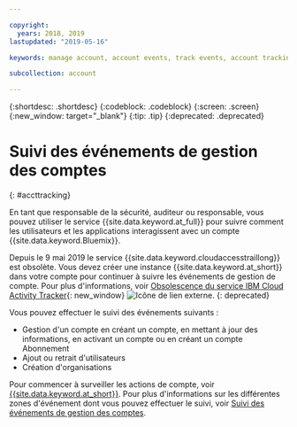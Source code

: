 ```yaml
---

copyright:
  years: 2018, 2019
lastupdated: "2019-05-16"

keywords: manage account, account events, track events, account tracking, monitoring

subcollection: account

---
```


{:shortdesc: .shortdesc}
{:codeblock: .codeblock}
{:screen: .screen}
{:new_window: target="_blank"}
{:tip: .tip}
{:deprecated: .deprecated}

# Suivi des événements de gestion des comptes
{: #accttracking}

En tant que responsable de la sécurité, auditeur ou responsable, vous pouvez utiliser le service {{site.data.keyword.at_full}} pour suivre comment les utilisateurs et les applications interagissent avec un compte {{site.data.keyword.Bluemix}}.

Depuis le 9 mai 2019 le service {{site.data.keyword.cloudaccesstraillong}} est obsolète. Vous devez créer une instance {{site.data.keyword.at_short}} dans votre compte pour continuer à suivre les événements de gestion de compte. Pour plus d'informations, voir [Obsolescence du service IBM Cloud Activity Tracker](https://www.ibm.com/blogs/bluemix/2019/04/deprecating-ibm-cloud-activity-tracker/){: new_window} ![Icône de lien externe](../icons/launch-glyph.svg "Icône de lien externe").
{: deprecated}


Vous pouvez effectuer le suivi des événements suivants :

* Gestion d'un compte en créant un compte, en mettant à jour des informations, en activant un compte ou en créant un compte Abonnement
* Ajout ou retrait d'utilisateurs
* Création d'organisations

Pour commencer à surveiller les actions de compte, voir [{{site.data.keyword.at_short}}](/docs/services/Activity-Tracker-with-LogDNA?topic=logdnaat-getting-started). Pour plus d'informations sur les différentes zones d'événement dont vous pouvez effectuer le suivi, voir [Suivi des événements de gestion des comptes](/docs/services/Activity-Tracker-with-LogDNA?topic=logdnaat-at_events_acc_mgt).
